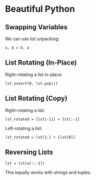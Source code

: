 # Beautiful Python

## Swapping Variables

We can use list unpacking:

```
a, b = b, a
```


## List Rotating (In-Place)

Right-rotating a list in-place:

```
lst.insert(0, lst.pop())
```


## List Rotating (Copy)

Right-rotating a list:

```
lst_rotated = [lst[-1]] + lst[:-1]
```

Left-rotating a list:

```
lst_rotated = lst[1:] + [lst[0]]
```

## Reversing Lists

```
lst = lst(a[::-1])
```

This equally works with strings and tuples.

